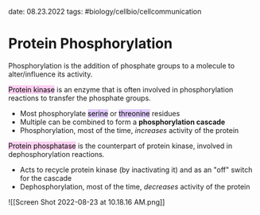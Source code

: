 date: 08.23.2022
tags:   #biology/cellbio/cellcommunication 
# Protein Phosphorylation
Phosphorylation is the addition of phosphate groups to a molecule to alter/influence its activity.

<mark style="background: #FFB8EBA6;">Protein kinase</mark> is an enzyme that is often involved in phosphorylation reactions to transfer the phosphate groups.
- Most phosphorylate <mark style="background: #D2B3FFA6;">serine</mark> or <mark style="background: #D2B3FFA6;">threonine</mark> residues
- Multiple can be combined to form a **phosphorylation cascade**
- Phosphorylation, most of the time, *increases* activity of the protein

<mark style="background: #FFB8EBA6;">Protein phosphatase</mark> is the counterpart of protein kinase, involved in dephosphorylation reactions.
- Acts to recycle protein kinase (by inactivating it) and as an "off" switch for the cascade
- Dephosphorylation, most of the time, *decreases* activity of the protein

![[Screen Shot 2022-08-23 at 10.18.16 AM.png]]